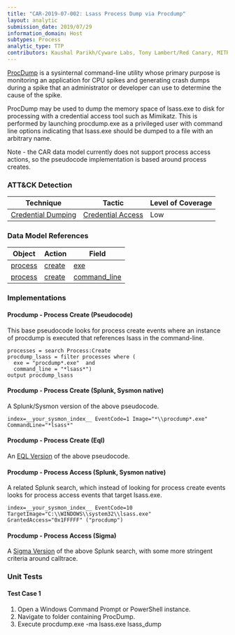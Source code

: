```yaml
---
title: "CAR-2019-07-002: Lsass Process Dump via Procdump"
layout: analytic
submission_date: 2019/07/29
information_domain: Host
subtypes: Process
analytic_type: TTP
contributors: Kaushal Parikh/Cyware Labs, Tony Lambert/Red Canary, MITRE
---
```


[ProcDump](https://docs.microsoft.com/en-us/sysinternals/downloads/procdump) is a sysinternal command-line utility whose primary purpose is monitoring an application for CPU spikes and generating crash dumps during a spike that an administrator or developer can use to determine the cause of the spike. 

ProcDump may be used to dump the memory space of lsass.exe to disk for processing with a credential access tool such as Mimikatz. This is performed by launching procdump.exe as a privileged user with command line options indicating that lsass.exe should be dumped to a file with an arbitrary name.

Note - the CAR data model currently does not support process access actions, so the pseudocode implementation is based around process creates.

### ATT&CK Detection
|Technique |Tactic |Level of Coverage |
|---|---|---|
|[Credential Dumping](https://attack.mitre.org/techniques/T1003/)|[Credential Access](https://attack.mitre.org/tactics/TA0006/)|Low|

### Data Model References

|Object|Action|Field|
|---|---|---|
|[process](/data_model/process) | [create](/data_model/process#create) | [exe](/data_model/process#exe) |
|[process](/data_model/process) | [create](/data_model/process#create) | [command_line](/data_model/process#command_line) |


### Implementations

#### Procdump - Process Create (Pseudocode)


This base pseudocode looks for process create events where an instance of procdump is executed that references lsass in the command-line.


```
processes = search Process:Create
procdump_lsass = filter processes where (
  exe = "procdump*.exe"  and
  command_line = "*lsass*")
output procdump_lsass
```


#### Procdump - Process Create (Splunk, Sysmon native)


A Splunk/Sysmon version of the above pseudocode.


```
index=__your_sysmon_index__ EventCode=1 Image="*\\procdump*.exe" CommandLine="*lsass*"
```


#### Procdump - Process Create (Eql)


An [EQL Version](https://eqllib.readthedocs.io/en/latest/analytics/1e1ef6be-12fc-11e9-8d76-4d6bb837cda4.html) of the above pseudocode.



#### Procdump - Process Access (Splunk, Sysmon native)


A related Splunk search, which instead of looking for process create events looks for process access events that target lsass.exe.


```
index=__your_sysmon_index__ EventCode=10 TargetImage="C:\\WINDOWS\\system32\\lsass.exe" GrantedAccess="0x1FFFFF" ("procdump")
```


#### Procdump - Process Access (Sigma)


A [Sigma Version](https://github.com/Neo23x0/sigma/blob/master/rules/windows/sysmon/sysmon_lsass_memdump.yml) of the above Splunk search, with some more stringent criteria around calltrace.




### Unit Tests

#### Test Case 1

1. Open a Windows Command Prompt or PowerShell instance.
2. Navigate to folder containing ProcDump.
3. Execute procdump.exe -ma lsass.exe lsass_dump
